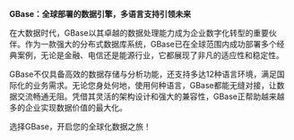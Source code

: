 **GBase：全球部署的数据引擎，多语言支持引领未来**

在大数据时代，GBase以其卓越的数据处理能力成为企业数字化转型的重要伙伴。作为一款强大的分布式数据库系统，GBase已在全球范围内成功部署多个经典案例，无论是金融、电信还是能源行业，它都展现了非凡的适应性和稳定性。

GBase不仅具备高效的数据存储与分析功能，还支持多达12种语言环境，满足国际化的业务需求。无论您身处何地，使用何种语言，GBase都能无缝对接，让数据交流畅通无阻。凭借其灵活的架构设计和强大的兼容性，GBase正帮助越来越多的企业实现数据价值的最大化。

选择GBase，开启您的全球化数据之旅！